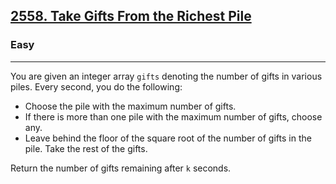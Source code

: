 <h2><a href="https://leetcode.com/problems/take-gifts-from-the-richest-pile/">2558. Take Gifts From the Richest Pile</a></h2><h3>Easy</h3><hr><div>
<p>
You are given an integer array <code>gifts</code> denoting the number of gifts in various piles. Every second, you do the following:

<ul>
    <li>Choose the pile with the maximum number of gifts.</li>
    <li>If there is more than one pile with the maximum number of gifts, choose any.</li>
    <li>Leave behind the floor of the square root of the number of gifts in the pile. Take the rest of the gifts.</li>
</ul>

Return the number of gifts remaining after <code>k</code> seconds.
</p>

</div>